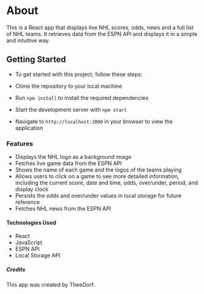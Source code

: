 # About

This is a React app that displays live NHL scores, odds, news and a full list of NHL teams. It retrieves data from the ESPN API and displays it in a simple and intuitive way.

## Getting Started

* To get started with this project, follow these steps:

* Clone the repository to your local machine
* Run `npm install` to install the required dependencies
* Start the development server with `npm start`
* Navigate to `http://localhost:3000` in your browser to view the application

### Features

* Displays the NHL logo as a background image
* Fetches live game data from the ESPN API
* Shows the name of each game and the logos of the teams playing
* Allows users to click on a game to see more detailed information, including the current score, date and time, odds, over/under, period, and display clock
* Persists the odds and over/under values in local storage for future reference
* Fetches NHL news from the ESPN API

#### Technologies Used
* React
* JavaScript
* ESPN API
* Local Storage API

##### Credits
This app was created by TheeDorf. 